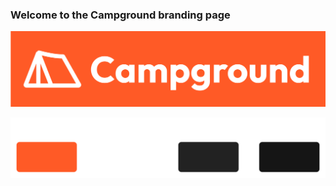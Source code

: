 ### Welcome to the Campground branding page
![alt text](full-color/svg/Wordmark.svg)

![Brand colors](<Brand Colors.png>)